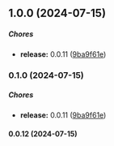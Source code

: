 ## 1.0.0 (2024-07-15)

##### Chores

* **release:**  0.0.11 ([9ba9f61e](https://github.com/vclmbv/dtls/commit/9ba9f61e98a49268c8c769dd375a9769ea509a66))

### 0.1.0 (2024-07-15)

##### Chores

* **release:**  0.0.11 ([9ba9f61e](https://github.com/vclmbv/dtls/commit/9ba9f61e98a49268c8c769dd375a9769ea509a66))

#### 0.0.12 (2024-07-15)

